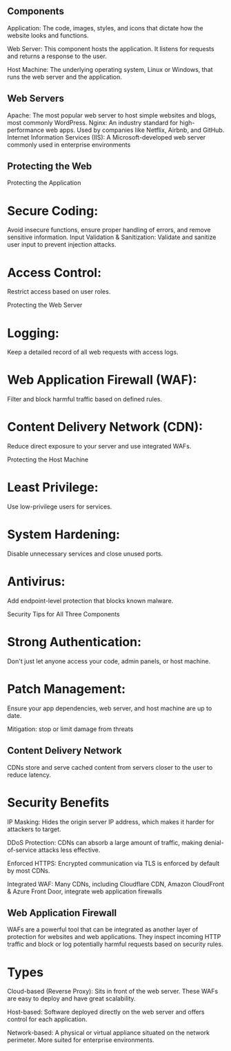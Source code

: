 ## Components
Application: The code, images, styles, and icons that dictate how the website looks and functions.

Web Server: This component hosts the application. It listens for requests and returns a response to the user.

Host Machine: The underlying operating system, Linux or Windows, that runs the web server and the application.

## Web Servers
Apache: The most popular web server to host simple websites and blogs, most commonly WordPress.
Nginx: An industry standard for high-performance web apps. Used by companies like Netflix, Airbnb, and GitHub.
Internet Information Services (IIS): A Microsoft-developed web server commonly used in enterprise environments

## Protecting the Web

Protecting the Application

# Secure Coding:
Avoid insecure functions, ensure proper handling of errors, and remove sensitive information.
Input Validation & Sanitization: 
Validate and sanitize user input to prevent injection attacks.
# Access Control:
 Restrict access based on user roles.

Protecting the Web Server

# Logging: 
Keep a detailed record of all web requests with access logs.
# Web Application Firewall (WAF): 
Filter and block harmful traffic based on defined rules.
# Content Delivery Network (CDN):
Reduce direct exposure to your server and use integrated WAFs.

Protecting the Host Machine

# Least Privilege: 
Use low-privilege users for services.
# System Hardening: 
Disable unnecessary services and close unused ports.
# Antivirus: 
Add endpoint-level protection that blocks known malware.

Security Tips for All Three Components

# Strong Authentication: 
Don't just let anyone access your code, admin panels, or host machine.
# Patch Management: 
Ensure your app dependencies, web server, and host machine are up to date.

Mitigation: stop or limit damage from threats

## Content Delivery Network
CDNs store and serve cached content from servers closer to the user to reduce latency.

# Security Benefits

IP Masking: Hides the origin server IP address, which makes it harder for attackers to target.

DDoS Protection: CDNs can absorb a large amount of traffic, making denial-of-service attacks less effective.

Enforced HTTPS: Encrypted communication via TLS is enforced by default by most CDNs.

Integrated WAF: Many CDNs, including Cloudflare CDN, Amazon CloudFront & Azure Front Door, integrate web application firewalls 

## Web Application Firewall

WAFs are a powerful tool that can be integrated as another layer of protection for websites and web applications. 
They inspect incoming HTTP traffic and block or log potentially harmful requests based on security rules.

# Types

Cloud-based (Reverse Proxy): Sits in front of the web server. These WAFs are easy to deploy and have great scalability.

Host-based: Software deployed directly on the web server and offers control for each application.

Network-based: A physical or virtual appliance situated on the network perimeter. More suited for enterprise environments.